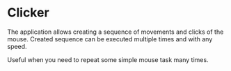 # Clicker

The application allows creating a sequence of movements and clicks of the mouse.
Created sequence can be executed multiple times and with any speed.

Useful when you need to repeat some simple mouse task many times.

